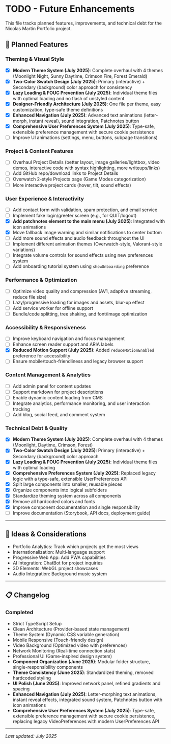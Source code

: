 # TODO - Future Enhancements

This file tracks planned features, improvements, and technical debt for the Nicolas Martin Portfolio project.

## 🚀 Planned Features

### Theming & Visual Style

- [x] **Modern Theme System (July 2025)**: Complete overhaul with 4 themes (Moonlight Night, Sunny Daytime, Crimson Fire, Forest Emerald)
- [x] **Two-Color Swatch Design (July 2025)**: Primary (interactive) + Secondary (background) color approach for consistency  
- [x] **Lazy Loading & FOUC Prevention (July 2025)**: Individual theme files with optimal loading and no flash of unstyled content
- [x] **Designer-Friendly Architecture (July 2025)**: One file per theme, easy customization, type-safe theme definitions
- [x] **Enhanced Navigation (July 2025)**: Advanced text animations (letter-morph, instant reveal), sound integration, Patchnotes button
- [x] **Comprehensive User Preferences System (July 2025)**: Type-safe, extensible preference management with secure cookie persistence
- [ ] Improve UI animations (settings, menu, buttons, subpage transitions)

### Project & Content Features

- [ ] Overhaul Project Details (better layout, image galleries/lightbox, video demos, interactive code with syntax highlighting, more writeups/links)
- [ ] Add GitHub repo/download links to Project Details
- [ ] Overwatch 2-style Projects page (Game Modes categorization)
- [ ] More interactive project cards (hover, tilt, sound effects)

### User Experience & Interactivity

- [ ] Add contact form with validation, spam protection, and email service
- [ ] Implement fake login/greeter screen (e.g., for QUIT/logout)
- [x] **Add patchnotes element to the main menu (July 2025)**: Integrated with icon animations
- [x] Move fallback image warning and similar notifications to center bottom
- [ ] Add more sound effects and audio feedback throughout the UI
- [ ] Implement different animation themes (Overwatch-style, Valorant-style variations)
- [ ] Integrate volume controls for sound effects using new preferences system
- [ ] Add onboarding tutorial system using `showOnboarding` preference

### Performance & Optimization

- [ ] Optimize video quality and compression (AV1, adaptive streaming, reduce file size)
- [ ] Lazy/progressive loading for images and assets, blur-up effect
- [ ] Add service worker for offline support
- [ ] Bundle/code splitting, tree shaking, and font/image optimization

### Accessibility & Responsiveness

- [ ] Improve keyboard navigation and focus management
- [ ] Enhance screen reader support and ARIA labels
- [x] **Reduced Motion Support (July 2025)**: Added `reduceMotionEnabled` preference for accessibility
- [ ] Ensure mobile/touch-friendliness and legacy browser support

### Content Management & Analytics

- [ ] Add admin panel for content updates
- [ ] Support markdown for project descriptions
- [ ] Enable dynamic content loading from CMS
- [ ] Integrate analytics, performance monitoring, and user interaction tracking
- [ ] Add blog, social feed, and comment system

### Technical Debt & Quality

- [x] **Modern Theme System (July 2025)**: Complete overhaul with 4 themes (Moonlight, Daytime, Crimson, Forest)
- [x] **Two-Color Swatch Design (July 2025)**: Primary (interactive) + Secondary (background) color approach
- [x] **Lazy Loading & FOUC Prevention (July 2025)**: Individual theme files with optimal loading
- [x] **Comprehensive Preferences System (July 2025)**: Replaced legacy logic with a type-safe, extensible UserPreferences API
- [x] Split large components into smaller, reusable pieces
- [x] Organize components into logical subfolders
- [x] Standardize theming system across all components
- [x] Remove all hardcoded colors and fonts
- [x] Improve component documentation and single responsibility
- [ ] Improve documentation (Storybook, API docs, deployment guide)

---

## 📝 Ideas & Considerations

- Portfolio Analytics: Track which projects get the most views
- Internationalization: Multi-language support
- Progressive Web App: Add PWA capabilities
- AI Integration: ChatBot for project inquiries
- 3D Elements: WebGL project showcases
- Audio Integration: Background music system

---

## 📋 Changelog

### Completed

- Strict TypeScript Setup
- Clean Architecture (Provider-based state management)
- Theme System (Dynamic CSS variable generation)
- Mobile Responsive (Touch-friendly design)
- Video Background (Optimized video with preferences)
- Network Monitoring (Real-time connection stats)
- Professional UI (Game-inspired design system)
- **Component Organization (June 2025)**: Modular folder structure, single-responsibility components
- **Theme Consistency (June 2025)**: Standardized theming, removed hardcoded styling
- **UI Polish (June 2025)**: Improved network panel, refined gradients and spacing
- **Enhanced Navigation (July 2025)**: Letter-morphing text animations, instant reveal effects, integrated sound system, Patchnotes button with icon animations
- **Comprehensive User Preferences System (July 2025)**: Type-safe, extensible preference management with secure cookie persistence, replacing legacy VideoPreferences with modern UserPreferences API

---

_Last updated: July 2025_
